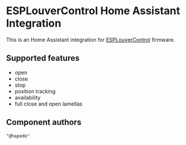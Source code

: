 # ESPLouverControl Home Assistant Integration
This is an Home Assistant integration for [ESPLouverControl](https://github.com/hapedo/ESPLouverControl) firmware.

## Supported features
 - open
 - close
 - stop
 - position tracking
 - availability
 - full close and open lamellas
 
## Component authors
    "@hapedo" 